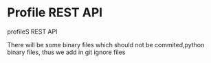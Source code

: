 # Profile REST API
profileS REST API

There will be some binary files which should not be commited,python binary files, thus we add in git ignore files
